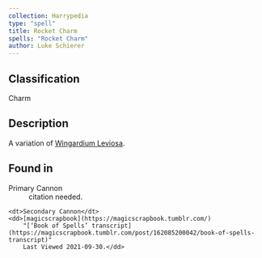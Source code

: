 ```yaml
---
collection: Harrypedia
type: "spell"
title: Rocket Charm
spells: "Rocket Charm"
author: Luke Schierer
---
```


## Classification

Charm

## Description

A variation of [Wingardium Leviosa][].

[Wingardium Leviosa]: <../wingardium_leviosa>

## Found in
<dl>
    <dt>Primary Cannon</dt>
    <dd>citation needed.</dd>

    <dt>Secondary Cannon</dt>
    <dd>[magicscrapbook](https://magicscrapbook.tumblr.com/)
        "[‘Book of Spells’ transcript](https://magicscrapbook.tumblr.com/post/162085200042/book-of-spells-transcript)"
        Last Viewed 2021-09-30.</dd>
</dl>
